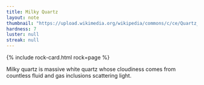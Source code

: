 ```yaml
---
title: Milky Quartz
layout: note
thumbnail: "https://upload.wikimedia.org/wikipedia/commons/c/ce/Quartz_Br%C3%A9sil.jpg"
hardness: 7
luster: null
streak: null
---
```

{% include rock-card.html rock=page %}

Milky quartz is massive white quartz whose cloudiness comes from countless fluid and gas inclusions scattering light.
